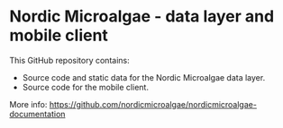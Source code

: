 # Nordic Microalgae - data layer and mobile client

This GitHub repository contains: 

- Source code and static data for the Nordic Microalgae data layer.
- Source code for the mobile client.

More info: https://github.com/nordicmicroalgae/nordicmicroalgae-documentation 
